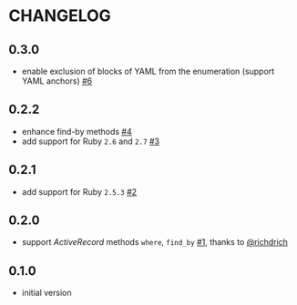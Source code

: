# CHANGELOG

## 0.3.0
 * enable exclusion of blocks of YAML from the enumeration (support YAML anchors) [#6](https://github.com/alto/yaml_enumeration/pull/6)

## 0.2.2
 * enhance find-by methods [#4](https://github.com/alto/yaml_enumeration/pull/4)
 * add support for Ruby `2.6` and `2.7` [#3](https://github.com/alto/yaml_enumeration/pull/3)

## 0.2.1
 * add support for Ruby `2.5.3` [#2](https://github.com/alto/yaml_enumeration/pull/2)

## 0.2.0
 * support _ActiveRecord_ methods `where`, `find_by` [#1](https://github.com/alto/yaml_enumeration/pull/1), thanks to [@richdrich](https://github.com/richdrich)

## 0.1.0
 * initial version
